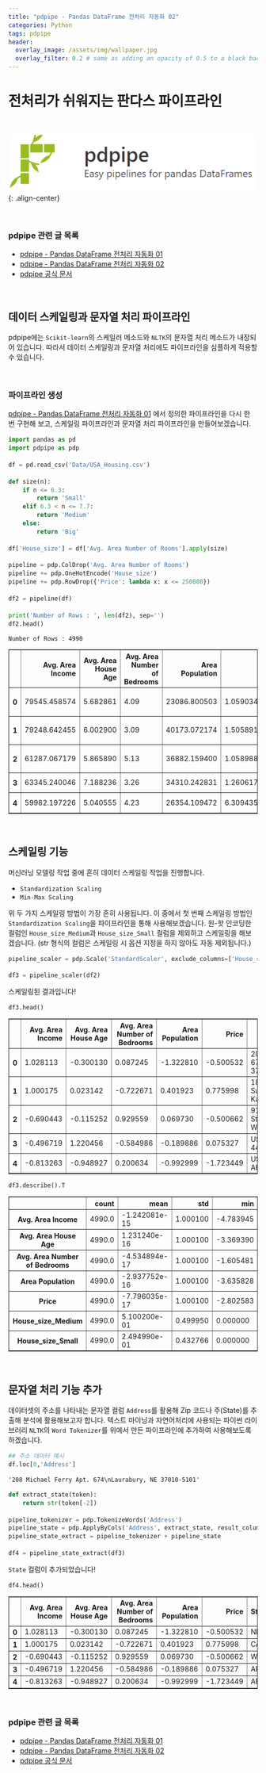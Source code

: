 ```yaml
---
title: "pdpipe - Pandas DataFrame 전처리 자동화 02"
categories: Python
tags: pdpipe
header:
  overlay_image: /assets/img/wallpaper.jpg
  overlay_filter: 0.2 # same as adding an opacity of 0.5 to a black background
---
```


# 전처리가 쉬워지는 판다스 파이프라인

<br>

![PNG](/assets/img/post_img/2019-12-24-pdpipe/img_pdpipe.png){: .align-center}

<br>

### pdpipe 관련 글 목록

- [pdpipe - Pandas DataFrame 전처리 자동화 01](https://wooiljeong.github.io/python/pdpipe_01/)
- [pdpipe - Pandas DataFrame 전처리 자동화 02](https://wooiljeong.github.io/python/pdpipe_02/)
- [pdpipe 공식 문서](https://pdpipe.github.io/pdpipe/doc/pdpipe/)

<br>

## 데이터 스케일링과 문자열 처리 파이프라인

pdpipe에는 `Scikit-learn`의 스케일러 메소드와 `NLTK`의 문자열 처리 메소드가 내장되어 있습니다. 따라서 데이터 스케일링과 문자열 처리에도 파이프라인을 심플하게 적용할 수 있습니다.

<br>

### 파이프라인 생성

[pdpipe - Pandas DataFrame 전처리 자동화 01](https://wooiljeong.github.io/python/pdpipe_01/) 에서 정의한 파이프라인을 다시 한 번 구현해 보고, 스케일링 파이프라인과 문자열 처리 파이프라인을 만들어보겠습니다.


```python
import pandas as pd
import pdpipe as pdp

df = pd.read_csv('Data/USA_Housing.csv')

def size(n):
    if n <= 6.3:
        return 'Small'
    elif 6.3 < n <= 7.7:
        return 'Medium'
    else:
        return 'Big'

df['House_size'] = df['Avg. Area Number of Rooms'].apply(size)

pipeline = pdp.ColDrop('Avg. Area Number of Rooms')
pipeline += pdp.OneHotEncode('House_size')
pipeline += pdp.RowDrop({'Price': lambda x: x <= 250000})

df2 = pipeline(df)

print('Number of Rows : ', len(df2), sep='')
df2.head()
```

    Number of Rows : 4990





<div>
<style scoped>
    .dataframe tbody tr th:only-of-type {
        vertical-align: middle;
    }

    .dataframe tbody tr th {
        vertical-align: top;
    }

    .dataframe thead th {
        text-align: right;
    }
</style>
<table border="1" class="dataframe">
  <thead>
    <tr style="text-align: right;">
      <th></th>
      <th>Avg. Area Income</th>
      <th>Avg. Area House Age</th>
      <th>Avg. Area Number of Bedrooms</th>
      <th>Area Population</th>
      <th>Price</th>
      <th>Address</th>
      <th>House_size_Medium</th>
      <th>House_size_Small</th>
    </tr>
  </thead>
  <tbody>
    <tr>
      <th>0</th>
      <td>79545.458574</td>
      <td>5.682861</td>
      <td>4.09</td>
      <td>23086.800503</td>
      <td>1.059034e+06</td>
      <td>208 Michael Ferry Apt. 674\nLaurabury, NE 3701...</td>
      <td>1</td>
      <td>0</td>
    </tr>
    <tr>
      <th>1</th>
      <td>79248.642455</td>
      <td>6.002900</td>
      <td>3.09</td>
      <td>40173.072174</td>
      <td>1.505891e+06</td>
      <td>188 Johnson Views Suite 079\nLake Kathleen, CA...</td>
      <td>1</td>
      <td>0</td>
    </tr>
    <tr>
      <th>2</th>
      <td>61287.067179</td>
      <td>5.865890</td>
      <td>5.13</td>
      <td>36882.159400</td>
      <td>1.058988e+06</td>
      <td>9127 Elizabeth Stravenue\nDanieltown, WI 06482...</td>
      <td>0</td>
      <td>0</td>
    </tr>
    <tr>
      <th>3</th>
      <td>63345.240046</td>
      <td>7.188236</td>
      <td>3.26</td>
      <td>34310.242831</td>
      <td>1.260617e+06</td>
      <td>USS Barnett\nFPO AP 44820</td>
      <td>0</td>
      <td>1</td>
    </tr>
    <tr>
      <th>4</th>
      <td>59982.197226</td>
      <td>5.040555</td>
      <td>4.23</td>
      <td>26354.109472</td>
      <td>6.309435e+05</td>
      <td>USNS Raymond\nFPO AE 09386</td>
      <td>0</td>
      <td>0</td>
    </tr>
  </tbody>
</table>
</div>

<br>

## 스케일링 기능

머신러닝 모델링 작업 중에 흔히 데이터 스케일링 작업을 진행합니다.  

- `Standardization Scaling`
- `Min-Max Scaling`

위 두 가지 스케일링 방법이 가장 흔히 사용됩니다. 이 중에서 첫 번째 스케일링 방법인 `Standardization Scaling`을 파이프라인을 통해 사용해보겠습니다. 원-핫 인코딩한 컬럼인 `House_size_Medium`과 `House_size_Small` 컬럼을 제외하고 스케일링을 해보겠습니다. (str 형식의 컬럼은 스케일링 시 옵션 지정을 하지 않아도 자동 제외됩니다.)


```python
pipeline_scaler = pdp.Scale('StandardScaler', exclude_columns=['House_size_Medium', 'House_size_Small'])

df3 = pipeline_scaler(df2)
```

스케일링된 결과입니다!


```python
df3.head()
```




<div>
<style scoped>
    .dataframe tbody tr th:only-of-type {
        vertical-align: middle;
    }

    .dataframe tbody tr th {
        vertical-align: top;
    }

    .dataframe thead th {
        text-align: right;
    }
</style>
<table border="1" class="dataframe">
  <thead>
    <tr style="text-align: right;">
      <th></th>
      <th>Avg. Area Income</th>
      <th>Avg. Area House Age</th>
      <th>Avg. Area Number of Bedrooms</th>
      <th>Area Population</th>
      <th>Price</th>
      <th>Address</th>
      <th>House_size_Medium</th>
      <th>House_size_Small</th>
    </tr>
  </thead>
  <tbody>
    <tr>
      <th>0</th>
      <td>1.028113</td>
      <td>-0.300130</td>
      <td>0.087245</td>
      <td>-1.322810</td>
      <td>-0.500532</td>
      <td>208 Michael Ferry Apt. 674\nLaurabury, NE 3701...</td>
      <td>1</td>
      <td>0</td>
    </tr>
    <tr>
      <th>1</th>
      <td>1.000175</td>
      <td>0.023142</td>
      <td>-0.722671</td>
      <td>0.401923</td>
      <td>0.775998</td>
      <td>188 Johnson Views Suite 079\nLake Kathleen, CA...</td>
      <td>1</td>
      <td>0</td>
    </tr>
    <tr>
      <th>2</th>
      <td>-0.690443</td>
      <td>-0.115252</td>
      <td>0.929559</td>
      <td>0.069730</td>
      <td>-0.500662</td>
      <td>9127 Elizabeth Stravenue\nDanieltown, WI 06482...</td>
      <td>0</td>
      <td>0</td>
    </tr>
    <tr>
      <th>3</th>
      <td>-0.496719</td>
      <td>1.220456</td>
      <td>-0.584986</td>
      <td>-0.189886</td>
      <td>0.075327</td>
      <td>USS Barnett\nFPO AP 44820</td>
      <td>0</td>
      <td>1</td>
    </tr>
    <tr>
      <th>4</th>
      <td>-0.813263</td>
      <td>-0.948927</td>
      <td>0.200634</td>
      <td>-0.992999</td>
      <td>-1.723449</td>
      <td>USNS Raymond\nFPO AE 09386</td>
      <td>0</td>
      <td>0</td>
    </tr>
  </tbody>
</table>
</div>




```python
df3.describe().T
```




<div>
<style scoped>
    .dataframe tbody tr th:only-of-type {
        vertical-align: middle;
    }

    .dataframe tbody tr th {
        vertical-align: top;
    }

    .dataframe thead th {
        text-align: right;
    }
</style>
<table border="1" class="dataframe">
  <thead>
    <tr style="text-align: right;">
      <th></th>
      <th>count</th>
      <th>mean</th>
      <th>std</th>
      <th>min</th>
      <th>25%</th>
      <th>50%</th>
      <th>75%</th>
      <th>max</th>
    </tr>
  </thead>
  <tbody>
    <tr>
      <th>Avg. Area Income</th>
      <td>4990.0</td>
      <td>-1.242081e-15</td>
      <td>1.000100</td>
      <td>-4.783945</td>
      <td>-0.669945</td>
      <td>0.018812</td>
      <td>0.675038</td>
      <td>3.678300</td>
    </tr>
    <tr>
      <th>Avg. Area House Age</th>
      <td>4990.0</td>
      <td>1.231240e-16</td>
      <td>1.000100</td>
      <td>-3.369390</td>
      <td>-0.658761</td>
      <td>-0.005282</td>
      <td>0.679106</td>
      <td>3.574860</td>
    </tr>
    <tr>
      <th>Avg. Area Number of Bedrooms</th>
      <td>4990.0</td>
      <td>-4.534894e-17</td>
      <td>1.000100</td>
      <td>-1.605481</td>
      <td>-0.682176</td>
      <td>0.054849</td>
      <td>0.411212</td>
      <td>2.039145</td>
    </tr>
    <tr>
      <th>Area Population</th>
      <td>4990.0</td>
      <td>-2.937752e-16</td>
      <td>1.000100</td>
      <td>-3.635828</td>
      <td>-0.683094</td>
      <td>0.002692</td>
      <td>0.674915</td>
      <td>3.374546</td>
    </tr>
    <tr>
      <th>Price</th>
      <td>4990.0</td>
      <td>-7.796035e-17</td>
      <td>1.000100</td>
      <td>-2.802583</td>
      <td>-0.671241</td>
      <td>-0.002958</td>
      <td>0.678598</td>
      <td>3.527482</td>
    </tr>
    <tr>
      <th>House_size_Medium</th>
      <td>4990.0</td>
      <td>5.100200e-01</td>
      <td>0.499950</td>
      <td>0.000000</td>
      <td>0.000000</td>
      <td>1.000000</td>
      <td>1.000000</td>
      <td>1.000000</td>
    </tr>
    <tr>
      <th>House_size_Small</th>
      <td>4990.0</td>
      <td>2.494990e-01</td>
      <td>0.432766</td>
      <td>0.000000</td>
      <td>0.000000</td>
      <td>0.000000</td>
      <td>0.000000</td>
      <td>1.000000</td>
    </tr>
  </tbody>
</table>
</div>

<br>

## 문자열 처리 기능 추가

데이터셋의 주소를 나타내는 문자열 컬럼 `Address`를 활용해 Zip 코드나 주(State)를 추출해 분석에 활용해보고자 합니다. 텍스트 마이닝과 자연어처리에 사용되는 파이썬 라이브러리 `NLTK`의 `Word Tokenizer`를 위에서 만든 파이프라인에 추가하여 사용해보도록 하겠습니다.


```python
## 주소 데이터 예시
df.loc[0,'Address']
```




    '208 Michael Ferry Apt. 674\nLaurabury, NE 37010-5101'




```python
def extract_state(token):
    return str(token[-2])

pipeline_tokenizer = pdp.TokenizeWords('Address')
pipeline_state = pdp.ApplyByCols('Address', extract_state, result_columns='State')
pipeline_state_extract = pipeline_tokenizer + pipeline_state

df4 = pipeline_state_extract(df3)
```

`State` 컬럼이 추가되었습니다!


```python
df4.head()
```




<div>
<style scoped>
    .dataframe tbody tr th:only-of-type {
        vertical-align: middle;
    }

    .dataframe tbody tr th {
        vertical-align: top;
    }

    .dataframe thead th {
        text-align: right;
    }
</style>
<table border="1" class="dataframe">
  <thead>
    <tr style="text-align: right;">
      <th></th>
      <th>Avg. Area Income</th>
      <th>Avg. Area House Age</th>
      <th>Avg. Area Number of Bedrooms</th>
      <th>Area Population</th>
      <th>Price</th>
      <th>State</th>
      <th>House_size_Medium</th>
      <th>House_size_Small</th>
    </tr>
  </thead>
  <tbody>
    <tr>
      <th>0</th>
      <td>1.028113</td>
      <td>-0.300130</td>
      <td>0.087245</td>
      <td>-1.322810</td>
      <td>-0.500532</td>
      <td>NE</td>
      <td>1</td>
      <td>0</td>
    </tr>
    <tr>
      <th>1</th>
      <td>1.000175</td>
      <td>0.023142</td>
      <td>-0.722671</td>
      <td>0.401923</td>
      <td>0.775998</td>
      <td>CA</td>
      <td>1</td>
      <td>0</td>
    </tr>
    <tr>
      <th>2</th>
      <td>-0.690443</td>
      <td>-0.115252</td>
      <td>0.929559</td>
      <td>0.069730</td>
      <td>-0.500662</td>
      <td>WI</td>
      <td>0</td>
      <td>0</td>
    </tr>
    <tr>
      <th>3</th>
      <td>-0.496719</td>
      <td>1.220456</td>
      <td>-0.584986</td>
      <td>-0.189886</td>
      <td>0.075327</td>
      <td>AP</td>
      <td>0</td>
      <td>1</td>
    </tr>
    <tr>
      <th>4</th>
      <td>-0.813263</td>
      <td>-0.948927</td>
      <td>0.200634</td>
      <td>-0.992999</td>
      <td>-1.723449</td>
      <td>AE</td>
      <td>0</td>
      <td>0</td>
    </tr>
  </tbody>
</table>
</div>

<br>

### pdpipe 관련 글 목록

- [pdpipe - Pandas DataFrame 전처리 자동화 01](https://wooiljeong.github.io/python/pdpipe_01/)
- [pdpipe - Pandas DataFrame 전처리 자동화 02](https://wooiljeong.github.io/python/pdpipe_02/)
- [pdpipe 공식 문서](https://pdpipe.github.io/pdpipe/doc/pdpipe/)

<br>
